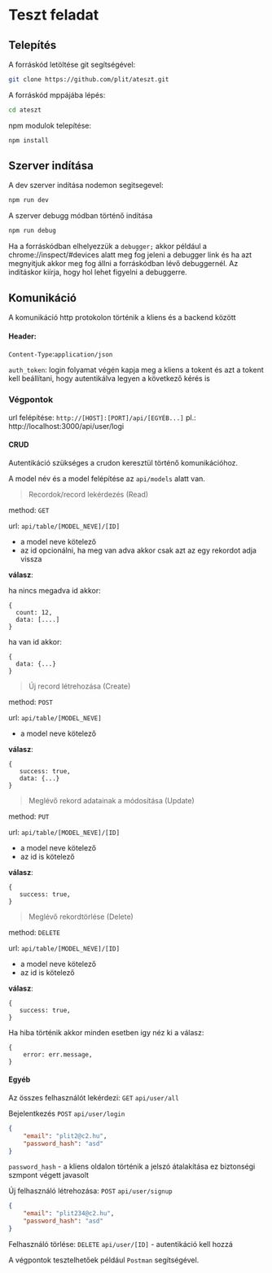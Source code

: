 # Teszt feladat

## Telepítés
A forráskód letöltése git segítségével:
```bash
git clone https://github.com/plit/ateszt.git
```
A forráskód mppájába lépés:
```bash
cd ateszt
```
npm modulok telepítése:
```bash
npm install
```
## Szerver indítása
A dev szerver indítása nodemon segitsegevel:
```bash
npm run dev
```
A szerver debugg módban történő indítása
```bash
npm run debug
```
Ha a forráskódban elhelyezzük a `debugger;` akkor például a chrome://inspect/#devices alatt meg fog jeleni a debugger link és ha azt megnyitjuk akkor meg fog állni a forráskódban lévő debuggernél.
Az indításkor kiírja, hogy hol lehet figyelni a debuggerre.

## Komunikáció
A komunikáció http protokolon történik a kliens és a backend között

#### Header:
`Content-Type`:`application/json`

`auth_token`: login folyamat végén kapja meg a kliens a tokent és azt a tokent kell beállítani, hogy autentikálva legyen a következő kérés is

### Végpontok
url felépítése: `http://[HOST]:[PORT]/api/[EGYÉB...]` pl.: http://localhost:3000/api/user/logi
#### CRUD
Autentikáció szükséges a crudon keresztül történő komunikációhoz.

A model név és a model felépítése az `api/models` alatt van.

> Recordok/record lekérdezés (Read)

method: `GET` 

url: `api/table/[MODEL_NEVE]/[ID]`
- a model neve kötelező
- az id opcionálni, ha meg van adva akkor csak azt az egy rekordot adja vissza


__válasz__:

ha nincs megadva id akkor:
```
{
  count: 12,
  data: [....]
}
```
ha van id akkor:
```
{
  data: {...}
}
```


> Új record létrehozása (Create)


method: `POST` 

url: `api/table/[MODEL_NEVE]`
- a model neve kötelező


__válasz__:

```
{
   success: true,
   data: {...}
}
```

> Meglévő rekord adatainak a módosítása (Update)

method: `PUT` 

url: `api/table/[MODEL_NEVE]/[ID]`
- a model neve kötelező
- az id is kötelező


__válasz__:

```
{
   success: true,
}
```

> Meglévő rekordtörlése (Delete)

method: `DELETE` 

url: `api/table/[MODEL_NEVE]/[ID]`
- a model neve kötelező
- az id is kötelező


__válasz__:

```
{
   success: true,
}

```

Ha hiba történik akkor minden esetben igy néz ki a válasz:

```
{
    error: err.message,
}
```

#### Egyéb

Az összes felhasználót lekérdezi: `GET` `api/user/all`

Bejelentkezés `POST` `api/user/login` 
````json
{
	"email": "plit2@c2.hu",
	"password_hash": "asd"
}
````
`password_hash` - a kliens oldalon történik a jelszó átalakítása ez biztonségi szmpont végett javasolt

Új felhasználó létrehozása: `POST` `api/user/signup`
````json
{
	"email": "plit234@c2.hu",
	"password_hash": "asd"
}
````

Felhasználó törlése: `DELETE` `api/user/[ID]` - autentikáció kell hozzá


A végpontok tesztelhetőek például `Postman` segítségével.
